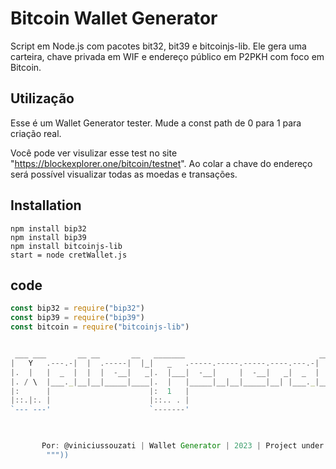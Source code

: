 # Bitcoin Wallet Generator
 Script em Node.js com pacotes bit32, bit39 e bitcoinjs-lib. Ele gera uma carteira, chave privada em WIF e endereço público em P2PKH com foco em Bitcoin.


## Utilização
Esse é um Wallet Generator tester. Mude a const path de 0 para 1 para criação real.

Você pode ver visulizar esse test no site "https://blockexplorer.one/bitcoin/testnet". 
Ao colar a chave do endereço será possível visualizar todas as moedas e transações. 


## Installation



```
npm install bip32
npm install bip39
npm install bitcoinjs-lib
start = node cretWallet.js 
```

## code 

```node.js
const bip32 = require("bip32")
const bip39 = require("bip39")
const bitcoin = require("bitcoinjs-lib")


 ___ ___       __ __       __   _______                              __              
|   Y   .---.-|  |  .-----|  |_|   _   .-----.-----.-----.----.---.-|  |_.-----.----.
|.  |   |  _  |  |  |  -__|   _|.  |___|  -__|     |  -__|   _|  _  |   _|  _  |   _|
|. / \  |___._|__|__|_____|____|.  |   |_____|__|__|_____|__| |___._|____|_____|__|  
|:      |                      |:  1   |                                             
|::.|:. |                      |::.. . |                                             
`--- ---'                      `-------'                                             
                                                                                     


       Por: @viniciussouzati | Wallet Generator | 2023 | Project under development
        """))


